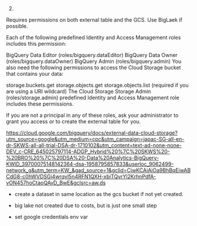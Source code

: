 
2.
Requires permissions on both external table and the GCS. Use BigLaek if possible.

Each of the following predefined Identity and Access Management roles includes this permission:

BigQuery Data Editor (roles/bigquery.dataEditor)
BigQuery Data Owner (roles/bigquery.dataOwner)
BigQuery Admin (roles/bigquery.admin)
You also need the following permissions to access the Cloud Storage bucket that contains your data:

storage.buckets.get
storage.objects.get
storage.objects.list (required if you are using a URI wildcard)
The Cloud Storage Storage Admin (roles/storage.admin) predefined Identity and Access Management role includes these permissions.

If you are not a principal in any of these roles, ask your administrator to grant you access or to create the external table for you.

https://cloud.google.com/bigquery/docs/external-data-cloud-storage?utm_source=google&utm_medium=cpc&utm_campaign=japac-SG-all-en-dr-SKWS-all-all-trial-DSA-dr-1710102&utm_content=text-ad-none-none-DEV_c-CRE_645025797114-ADGP_Hybrid%20%7C%20SKWS%20-%20BRO%20%7C%20DSA%20-Data%20Analytics-BigQuery-KWID_39700075148142364-dsa-1958795857833&userloc_9062499-network_g&utm_term=KW_&gad_source=1&gclid=CjwKCAiAiOa9BhBqEiwABCdG8-c0hWVDSGi4wrqvl5n4RFN1QXH-xbiTQvrYl2KrhnPdfA-vON457hoCtaoQAvD_BwE&gclsrc=aw.ds

* create a dataset in same location as the gcs bucket if not yet created.
* big lake not created due to costs, but is just one small step

* set google credentials env var
